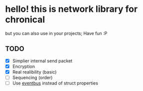 # hello! this is network library for chronical

but you can also use in your projects; Have fun :P

## TODO

 - [x] Simplier internal send packet
 - [x] Encryption
 - [x] Real realibility (basic)
 - [ ] Sequencing (order)
 - [ ] Use [eventbus](https://modules.vlang.io/eventbus.html) instead of struct properties